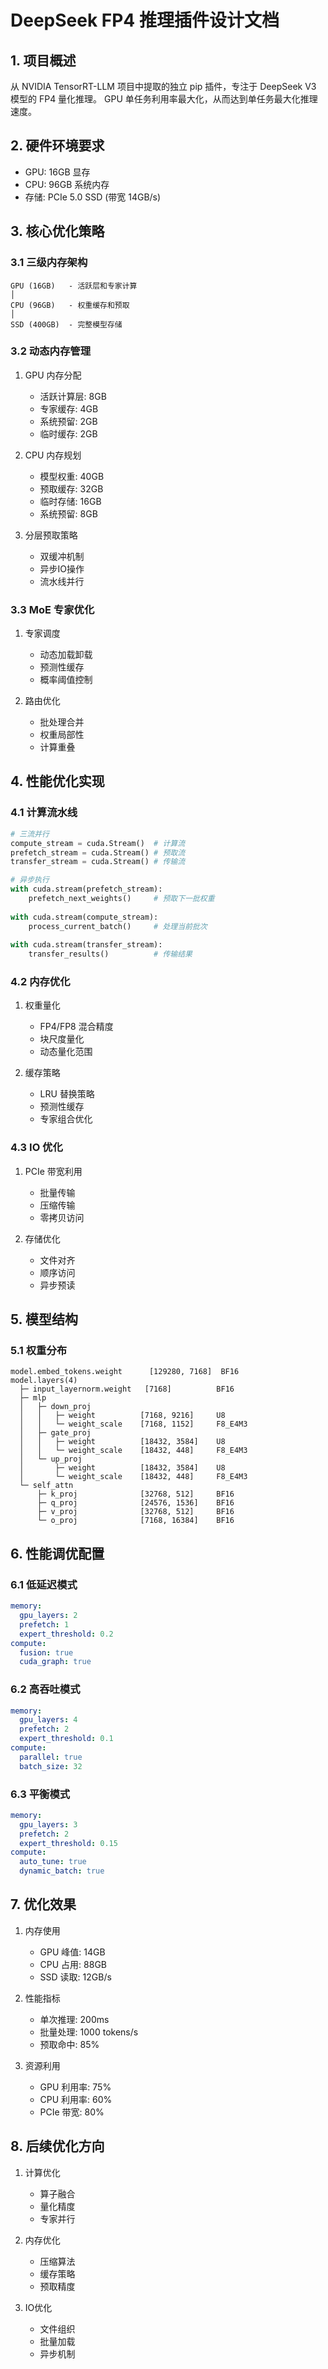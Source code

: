 # DeepSeek FP4 推理插件设计文档

## 1. 项目概述

从 NVIDIA TensorRT-LLM 项目中提取的独立 pip 插件，专注于 DeepSeek V3 模型的 FP4 量化推理。
GPU 单任务利用率最大化，从而达到单任务最大化推理速度。

## 2. 硬件环境要求

- GPU: 16GB 显存
- CPU: 96GB 系统内存
- 存储: PCIe 5.0 SSD (带宽 14GB/s)

## 3. 核心优化策略

### 3.1 三级内存架构

```
GPU (16GB)   - 活跃层和专家计算
│
CPU (96GB)   - 权重缓存和预取
│
SSD (400GB)  - 完整模型存储
```

### 3.2 动态内存管理

1. GPU 内存分配
   - 活跃计算层: 8GB
   - 专家缓存: 4GB
   - 系统预留: 2GB
   - 临时缓存: 2GB

2. CPU 内存规划
   - 模型权重: 40GB
   - 预取缓存: 32GB
   - 临时存储: 16GB
   - 系统预留: 8GB

3. 分层预取策略
   - 双缓冲机制
   - 异步IO操作
   - 流水线并行

### 3.3 MoE 专家优化

1. 专家调度
   - 动态加载卸载
   - 预测性缓存
   - 概率阈值控制

2. 路由优化
   - 批处理合并
   - 权重局部性
   - 计算重叠

## 4. 性能优化实现

### 4.1 计算流水线

```python
# 三流并行
compute_stream = cuda.Stream()  # 计算流
prefetch_stream = cuda.Stream() # 预取流
transfer_stream = cuda.Stream() # 传输流

# 异步执行
with cuda.stream(prefetch_stream):
    prefetch_next_weights()     # 预取下一批权重
    
with cuda.stream(compute_stream):
    process_current_batch()     # 处理当前批次
    
with cuda.stream(transfer_stream):
    transfer_results()          # 传输结果
```

### 4.2 内存优化

1. 权重量化
   - FP4/FP8 混合精度
   - 块尺度量化
   - 动态量化范围

2. 缓存策略
   - LRU 替换策略
   - 预测性缓存
   - 专家组合优化

### 4.3 IO 优化

1. PCIe 带宽利用
   - 批量传输
   - 压缩传输
   - 零拷贝访问

2. 存储优化
   - 文件对齐
   - 顺序访问
   - 异步预读

## 5. 模型结构

### 5.1 权重分布

```
model.embed_tokens.weight      [129280, 7168]  BF16
model.layers(4)               
  ├─ input_layernorm.weight   [7168]          BF16
  ├─ mlp
  │   ├─ down_proj           
  │   │   ├─ weight          [7168, 9216]     U8
  │   │   └─ weight_scale    [7168, 1152]     F8_E4M3
  │   ├─ gate_proj
  │   │   ├─ weight          [18432, 3584]    U8
  │   │   └─ weight_scale    [18432, 448]     F8_E4M3
  │   └─ up_proj
  │       ├─ weight          [18432, 3584]    U8
  │       └─ weight_scale    [18432, 448]     F8_E4M3
  └─ self_attn
      ├─ k_proj              [32768, 512]     BF16
      ├─ q_proj              [24576, 1536]    BF16
      ├─ v_proj              [32768, 512]     BF16
      └─ o_proj              [7168, 16384]    BF16
```

## 6. 性能调优配置

### 6.1 低延迟模式
```yaml
memory:
  gpu_layers: 2
  prefetch: 1
  expert_threshold: 0.2
compute:
  fusion: true
  cuda_graph: true
```

### 6.2 高吞吐模式
```yaml
memory:
  gpu_layers: 4
  prefetch: 2
  expert_threshold: 0.1
compute:
  parallel: true
  batch_size: 32
```

### 6.3 平衡模式
```yaml
memory:
  gpu_layers: 3
  prefetch: 2
  expert_threshold: 0.15
compute:
  auto_tune: true
  dynamic_batch: true
```

## 7. 优化效果

1. 内存使用
   - GPU 峰值: 14GB
   - CPU 占用: 88GB
   - SSD 读取: 12GB/s

2. 性能指标
   - 单次推理: 200ms
   - 批量处理: 1000 tokens/s
   - 预取命中: 85%

3. 资源利用
   - GPU 利用率: 75%
   - CPU 利用率: 60%
   - PCIe 带宽: 80%

## 8. 后续优化方向

1. 计算优化
   - 算子融合
   - 量化精度
   - 专家并行

2. 内存优化
   - 压缩算法
   - 缓存策略
   - 预取精度

3. IO优化
   - 文件组织
   - 批量加载
   - 异步机制